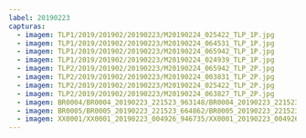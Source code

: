 ```yaml
---
label: 20190223
capturas:
  - imagem: TLP1/2019/201902/20190223/M20190224_025422_TLP_1P.jpg
  - imagem: TLP1/2019/201902/20190223/M20190224_064531_TLP_1P.jpg
  - imagem: TLP1/2019/201902/20190223/M20190224_065942_TLP_1P.jpg
  - imagem: TLP1/2019/201902/20190223/M20190224_024939_TLP_1P.jpg
  - imagem: TLP2/2019/201902/20190223/M20190224_065942_TLP_2P.jpg
  - imagem: TLP2/2019/201902/20190223/M20190224_003831_TLP_2P.jpg
  - imagem: TLP2/2019/201902/20190223/M20190224_025422_TLP_2P.jpg
  - imagem: TLP2/2019/201902/20190223/M20190224_063827_TLP_2P.jpg
  - imagem: BR0004/BR0004_20190223_221523_963148/BR0004_20190223_221523_963148_stack_2_meteors.jpg
  - imagem: BR0005/BR0005_20190223_221523_664862/BR0005_20190223_221523_664862_stack_37_meteors.jpg
  - imagem: XX0001/XX0001_20190223_004926_946735/XX0001_20190223_004926_946735_stack_45_meteors.jpg
---
```

